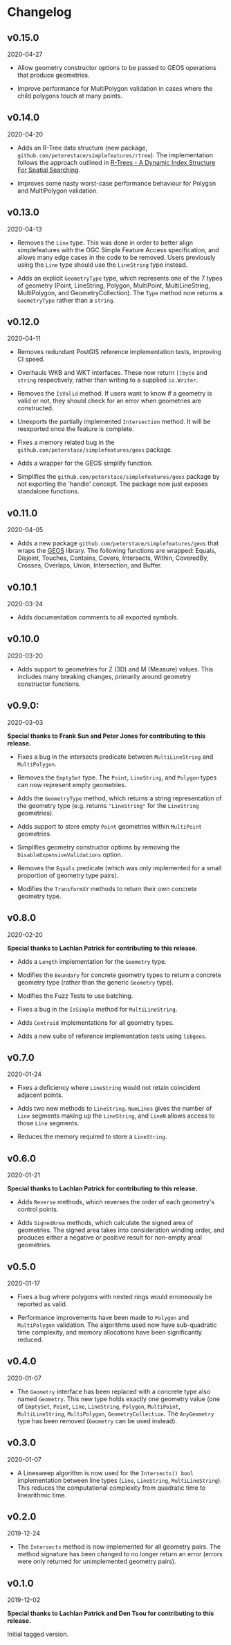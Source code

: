 # Changelog

## v0.15.0

2020-04-27

- Allow geometry constructor options to be passed to GEOS operations that
  produce geometries.

- Improve performance for MultiPolygon validation in cases where the child
  polygons touch at many points.

## v0.14.0

2020-04-20

- Adds an R-Tree data structure (new package,
  `github.com/peterestace/simplefeatures/rtree`). The implementation follows
the approach outlined in [R-Trees - A Dynamic Index Structure For Spatial
Searching](http://www-db.deis.unibo.it/courses/SI-LS/papers/Gut84.pdf).

- Improves some nasty worst-case performance behaviour for Polygon and
  MultiPolygon validation.

## v0.13.0

2020-04-13

- Removes the `Line` type. This was done in order to better align
  simplefeatures with the OGC Simple Feature Access specification, and allows
many edge cases in the code to be removed. Users previously using the `Line`
type should use the `LineString` type instead.

- Adds an explicit `GeometryType` type, which represents one of the 7 types of
  geometry (Point, LineString, Polygon, MultiPoint, MultiLineString,
MultiPolygon, and GeometryCollection). The `Type` method now returns a
`GeometryType` rather than a `string`.

## v0.12.0

2020-04-11

- Removes redundant PostGIS reference implementation tests, improving CI speed.

- Overhauls WKB and WKT interfaces. These now return `[]byte` and `string`
  respectively, rather than writing to a supplied `io.Writer`.

- Removes the `IsValid` method. If users want to know if a geometry is valid or
  not, they should check for an error when geometries are constructed.

- Unexports the partially implemented `Intersection` method. It will be
  reexported once the feature is complete.

- Fixes a memory related bug in the `github.com/peterstace/simplefeatures/geos`
  package.

- Adds a wrapper for the GEOS simplify function.

- Simplifies the `github.com/peterstace/simplefeatures/geos` package by not
  exporting the 'handle' concept. The package now just exposes standalone
functions.

## v0.11.0

2020-04-05

- Adds a new package `github.com/peterstace/simplefeatures/geos` that wraps the
  [GEOS](https://github.com/libgeos/geos) library. The following functions are
wrapped: Equals, Disjoint, Touches, Contains, Covers, Intersects, Within,
CoveredBy, Crosses, Overlaps, Union, Intersection, and Buffer.

## v0.10.1

2020-03-24

- Adds documentation comments to all exported symbols.

## v0.10.0

2020-03-20

- Adds support to geometries for Z (3D) and M (Measure) values. This includes
  many breaking changes, primarily around geometry constructor functions.

## v0.9.0:

2020-03-03

__Special thanks to Frank Sun and Peter Jones for contributing to this release.__

- Fixes a bug in the intersects predicate between `MultiLineString` and
  `MultiPolygon`.

- Removes the `EmptySet` type. The `Point`, `LineString`, and `Polygon` types
  can now represent empty geometries.

- Adds the `GeometryType` method, which returns a string representation of the
  geometry type (e.g. returns `"LineString"` for the `LineString` geometries).

- Adds support to store empty `Point` geometries within `MultiPoint`
  geometries.

- Simplifies geometry constructor options by removing the
  `DisableExpensiveValidations` option.

- Removes the `Equals` predicate (which was only implemented for a small
  proportion of geometry type pairs).

- Modifies the `TransformXY` methods to return their own concrete geometry
  type.

## v0.8.0

2020-02-20

__Special thanks to Lachlan Patrick for contributing to this release.__

- Adds a `Length` implementation for the `Geometry` type.

- Modifies the `Boundary` for concrete geometry types to return a concrete
  geometry type (rather than the generic `Geometry` type).

- Modifies the Fuzz Tests to use batching.

- Fixes a bug in the `IsSimple` method for `MultiLineString`.

- Adds `Centroid` implementations for all geometry types.

- Adds a new suite of reference implementation tests using `libgeos`.

## v0.7.0

2020-01-24

- Fixes a deficiency where `LineString` would not retain coincident adjacent
  points.

- Adds two new methods to `LineString`. `NumLines` gives the number of `Line`
  segments making up the `LineString`, and `LineN` allows access to those
`Line` segments.

- Reduces the memory required to store a `LineString`.

## v0.6.0

2020-01-21

__Special thanks to Lachlan Patrick for contributing to this release.__

- Adds `Reverse` methods, which reverses the order of each geometry's control
  points.

- Adds `SignedArea` methods, which calculate the signed area of geometries. The
  signed area takes into consideration winding order, and produces either a
negative or positive result for non-empty areal geometries.

## v0.5.0

2020-01-17

- Fixes a bug where polygons with nested rings would erroneously be reported as
  valid.

- Performance improvements have been made to `Polygon` and `MultiPolygon`
  validation. The algorithms used now have sub-quadratic time complexity, and
memory allocations have been significantly reduced.

## v0.4.0

2020-01-07

- The `Geometry` interface has been replaced with a concrete type also named
  `Geometry`. This new type holds exactly one geometry value (one of
`EmptySet`, `Point`, `Line`, `LineString`, `Polygon`, `MultiPoint`,
`MultiLineString`, `MultiPolygon`, `GeometryCollection`. The `AnyGeometry` type
has been removed (`Geometry` can be used instead).

## v0.3.0

2020-01-07

- A Linesweep algorithm is now used for the `Intersects() bool` implementation
  between line types (`Line`, `LineString`, `MultiLineString`). This reduces
the computational complexity from quadratic time to linearithmic time.

## v0.2.0

2019-12-24

- The `Intersects` method is now implemented for all geometry pairs. The method
  signature has been changed to no longer return an error (errors were only
returned for unimplemented geometry pairs).

## v0.1.0

2019-12-02

__Special thanks to Lachlan Patrick and Den Tsou for contributing to this release.__

Initial tagged version.

